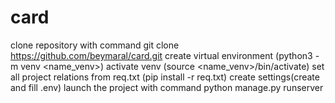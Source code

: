 # card
clone repository with command git clone https://github.com/beymaral/card.git
create virtual environment (python3 -m venv <name_venv>)
activate venv (source <name_venv>/bin/activate)
set all project relations from req.txt (pip install -r req.txt)
create settings(create and fill .env)
launch the project with command python manage.py runserver